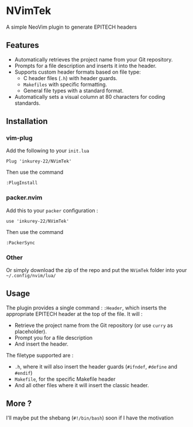 # NVimTek
A simple NeoVim plugin to generate EPITECH headers

## Features

- Automatically retrieves the project name from your Git repository.
- Prompts for a file description and inserts it into the header.
- Supports custom header formats based on file type:
  - C header files (`.h`) with header guards.
  - `Makefiles` with specific formatting.
  - General file types with a standard format.
- Automatically sets a visual column at 80 characters for coding standards.

## Installation

### vim-plug
Add the following to your `init.lua`
```
Plug 'inkurey-22/NVimTek'
```
Then use the command
```
:PlugInstall
```

### packer.nvim
Add this to your `packer` configuration :
```
use 'inkurey-22/NVimTek'
```
Then use the command
```
:PackerSync
```
### Other
Or simply download the zip of the repo and put the `NVimTek` folder into your `~/.config/nvim/lua/`

## Usage
The plugin provides a single command : `:Header`, which inserts the appropriate
EPITECH header at the top of the file.
It will :
- Retrieve the project name from the Git repository (or use `curry` as placeholder).
- Prompt you for a file description
- And insert the header.

The filetype supported are :
- `.h`, where it will also insert the header guards (`#ifndef`, `#define` and `#endif`)
- `Makefile`, for the specific Makefile header
- And all other files where it will insert the classic header.

## More ?
I'll maybe put the shebang (`#!/bin/bash`) soon if I have the motivation
